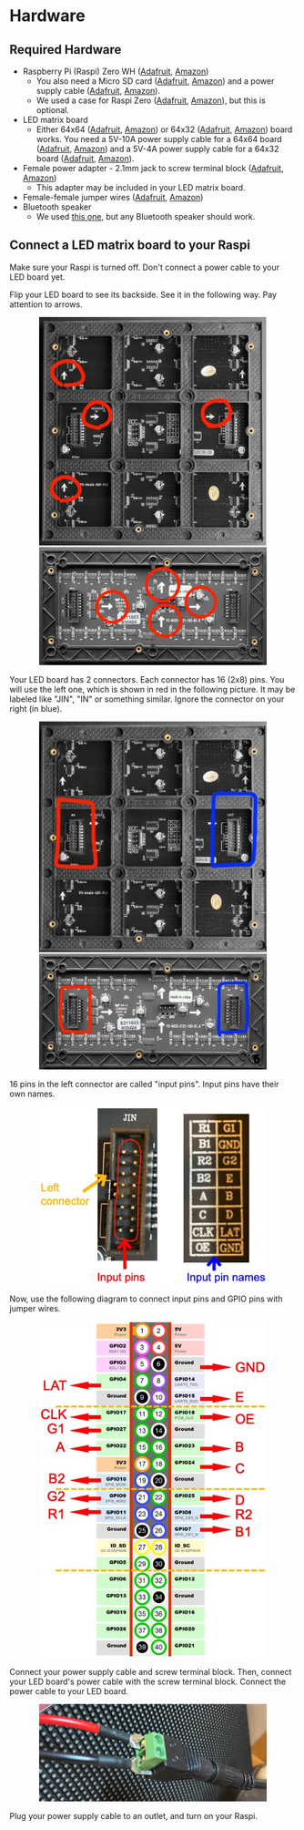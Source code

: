 # Hardware

## Required Hardware

- Raspberry Pi (Raspi) Zero WH ([Adafruit](https://www.adafruit.com/product/3708), [Amazon](https://smile.amazon.com/Raspberry-Pi-Zero-WH-Pre-soldered/dp/B07B8MMD3V/))
  - You also need a Micro SD card ([Adafruit](https://www.adafruit.com/product/2693), [Amazon](https://www.amazon.com/gp/product/B073K14CVB/)) and a power supply cable ([Adafruit](https://www.adafruit.com/product/1995), [Amazon](https://smile.amazon.com/Raspberry-Power-Supply-Adapter-Charger/dp/B08523DFR4/)).
  - We used a case for Raspi Zero ([Adafruit](https://www.adafruit.com/product/4822), [Amazon](https://smile.amazon.com/Flirc-Raspberry-Pi-Zero-Case/dp/B08837L144)), but this is optional.
- LED matrix board
  - Either 64x64 ([Adafruit](https://www.adafruit.com/product/4732), [Amazon](https://www.amazon.com/Individual-Full-Color-Adjustable-Brightness-Displaying/dp/B0B65J1D9Q/)) or 64x32 ([Adafruit](https://www.adafruit.com/product/2279), [Amazon](https://www.amazon.com/waveshare-Full-Color-Adjustable-Brightness-Displaying/dp/B09MB426K5/)) board works. You need a 5V-10A power supply cable for a 64x64 board ([Adafruit](https://www.adafruit.com/product/658), [Amazon](https://www.amazon.com/LeTaoXing-Switching-Transformers-Interface-Replacement/dp/B08HCS1X66/)) and a 5V-4A power supply cable for a 64x32 board ([Adafruit](https://www.adafruit.com/product/1466), [Amazon](https://www.amazon.com/Facmogu-Switching-Transformer-Compatible-5-5x2-1mm/dp/B087LY41PV/)).
- Female power adapter - 2.1mm jack to screw terminal block ([Adafruit](https://www.adafruit.com/product/368), [Amazon](https://www.amazon.com/Qaoquda-Connector-Terminal-Headphone-Converter/dp/B07JMY5XXT/))
  - This adapter may be included in your LED matrix board.
- Female-female jumper wires ([Adafruit](https://www.adafruit.com/product/1949), [Amazon](https://www.amazon.com/EDGELEC-Breadboard-Optional-Assorted-Multicolored/dp/B07GD2PGY4/))
- Bluetooth speaker
  - We used [this one](https://www.amazon.com/Sony-SRS-XB13-Waterproof-Bluetooth-SRSXB13/dp/B08ZJ6DQNY/), but any Bluetooth speaker should work.


## Connect a LED matrix board to your Raspi

Make sure your Raspi is turned off. Don't connect a power cable to your LED board yet.

Flip your LED board to see its backside. See it in the following way. Pay attention to arrows.

<p align="center">
  <img src="../images/64x64.jpg" width="400" />
  <img src="../images/64x32.jpg" width="400" />
</p>

Your LED board has 2 connectors. Each connector has 16 (2x8) pins. You will use the left one, which is shown in red in the following picture. It may be labeled like "JIN", "IN" or something similar. Ignore the connector on your right (in blue).

<p align="center">
  <img src="../images/64x64-pins.jpg" width="400" />
  <img src="../images/64x32-pins.jpg" width="400" />
</p>

16 pins in the left connector are called "input pins".
Input pins have their own names.

<p align="center">
  <img src="../images/input-pins.jpg" width="400" />
</p>

Now, use the following diagram to connect input pins and GPIO pins with jumper wires.

<p align="center">
  <img src="../images/gpio.jpg" width="400" />
</p>

Connect your power supply cable and screw terminal block. Then, connect your LED board's power cable with the screw terminal block. Connect the power cable to your LED board. 

<p align="center">
  <img src="../images/power.jpg" width="400" />
</p>

Plug your power supply cable to an outlet, and turn on your Raspi.
